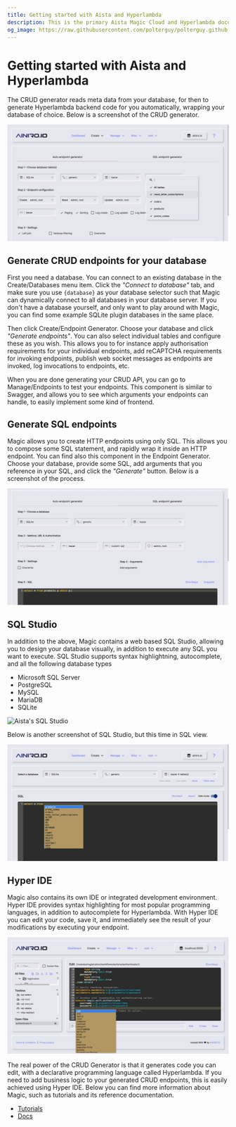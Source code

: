 ```yaml
---
title: Getting started with Aista and Hyperlambda
description: This is the primary Aista Magic Cloud and Hyperlambda documentation
og_image: https://raw.githubusercontent.com/polterguy/polterguy.github.io/master/images/backend-crud.jpg
---
```


# Getting started with Aista and Hyperlambda

The CRUD generator reads meta data from your database, for then to generate Hyperlambda backend code for
you automatically, wrapping your database of choice. Below is a screenshot of the CRUD generator.

![CRUD API generator](https://raw.githubusercontent.com/polterguy/polterguy.github.io/master/images/backend-crud.jpg)

## Generate CRUD endpoints for your database

First you need a database. You can connect to an existing database in the Create/Databases menu item. Click
the _"Connect to database"_ tab, and make sure you use `{database}` as your database selector such
that Magic can dynamically connect to all databases in your database server. If you don't have a database yourself,
and only want to play around with Magic, you can find some example SQLite plugin databases in the same place.

Then click Create/Endpoint Generator. Choose your database and click _"Generate endpoints"_. You can also select
individual tables and configure these as you wish. This allows you to for instance apply authorisation
requirements for your individual endpoints, add reCAPTCHA requirements for invoking endpoints, publish web
socket messages as endpoints are invoked, log invocations to endpoints, etc.

When you are done generating your CRUD API, you can go to Manage/Endpoints to test your endpoints.
This component is similar to Swagger, and allows you to see which arguments your endpoints can handle,
to easily implement some kind of frontend.

## Generate SQL endpoints

Magic allows you to create HTTP endpoints using only SQL. This allows you to compose some SQL statement,
and rapidly wrap it inside an HTTP endpoint. You can find also this component in the Endpoint Generator.
Choose your database, provide some SQL, add arguments that you reference in your SQL, and click the
_"Generate"_ button. Below is a screenshot of the process.

![Creating a Web API using SQL](https://raw.githubusercontent.com/polterguy/polterguy.github.io/master/images/sql-web-api.jpg)

## SQL Studio

In addition to the above, Magic contains a web based SQL Studio, allowing you to design your database visually,
in addition to execute any SQL you want to execute. SQL Studio supports syntax highlightning, autocomplete, and
all the following database types

* Microsoft SQL Server
* PostgreSQL
* MySQL
* MariaDB
* SQLite

![Aista's SQL Studio](https://raw.githubusercontent.com/polterguy/polterguy.github.io/master/images/sql-autocomplete.jpg)

Below is another screenshot of SQL Studio, but this time in SQL view.

![Aista's SQL Studio](https://raw.githubusercontent.com/polterguy/polterguy.github.io/master/images/sql-studio-2.jpg)

## Hyper IDE

Magic also contains its own IDE or integrated development environment.
Hyper IDE provides syntax highlighting for most popular programming languages, in addition
to autocomplete for Hyperlambda. With Hyper IDE you can edit your code, save it, and immediately see the result
of your modifications by executing your endpoint.

![Magic's Hyper IDE](https://raw.githubusercontent.com/polterguy/polterguy.github.io/master/images/hyper-ide-actions.jpg)

The real power of the CRUD Generator is that it generates code you can edit, with a declarative programming language
called Hyperlambda. If you need to add business logic to your generated CRUD endpoints, this is easily achieved
using Hyper IDE. Below you can find more information about Magic, such as tutorials and its reference documentation.

* [Tutorials](/tutorials/)
* [Docs](/documentation/)
